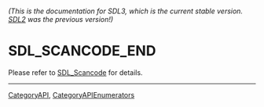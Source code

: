 ###### (This is the documentation for SDL3, which is the current stable version. [SDL2](https://wiki.libsdl.org/SDL2/) was the previous version!)
# SDL_SCANCODE_END

Please refer to [SDL_Scancode](SDL_Scancode) for details.

----
[CategoryAPI](CategoryAPI), [CategoryAPIEnumerators](CategoryAPIEnumerators)

